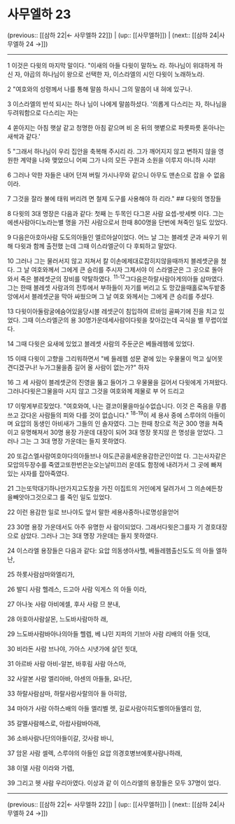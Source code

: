 # 사무엘하 23

(previous:: [[삼하 22|← 사무엘하 22]]) | (up:: [[사무엘하]]) | (next:: [[삼하 24|사무엘하 24 →]])

***




1 
이것은 다윗의 마지막 말이다. "이새의 아들 다윗이 말하노 라. 하나님이 위대하게 하신 자, 야곱의 하나님이 왕으로 선택한 자, 이스라엘의 시인 다윗이 노래하노라. 



2 
"여호와의 성령께서 나를 통해 말씀 하시니 그의 말씀이 내 혀에 있구나. 



3 
이스라엘의 반석 되시는 하나 님이 나에게 말씀하셨다. '의롭게 다스리는 자, 하나님을 두려워함으로 다스리는 자는 



4 
쏟아지는 아침 햇살 같고 청명한 아침 같으며 비 온 뒤의 햇볕으로 파릇파릇 돋아나는 새싹과 같다.' 



5 
"그래서 하나님이 우리 집안을 축복해 주시리 라. 그가 깨어지지 않고 변하지 않을 영원한 계약을 나와 맺었으니 어찌 그가 나의 모든 구원과 소원을 이루지 아니하 시랴! 



6 
그러나 악한 자들은 내어 던져 버릴 가시나무와 같으니 아무도 맨손으로 잡을 수 없음이라. 



7 
그것을 잘라 불에 태워 버리려 면 철제 도구를 사용해야 하 리라." ## 다윗의 명장들 



8 
다윗의 3대 명장은 다음과 같다: 첫째 는 두목인 다그몬 사람 요셉-밧세벳 이다. 그는에센사람아디노라는별 명을 가진 사람으로서 한때 800명을 단번에 쳐죽인 일도 있었다. 



9 
다음은아호아사람 도도의아들인 엘르아살이었다. 어느 날 그는 블레셋 군과 싸우기 위해 다윗과 함께 출전했 는데 그때 이스라엘군이 다 후퇴하고 말았다. 



10 
그러나 그는 물러서지 않고 지쳐서 칼 이손에제대로잡히지않을때까지 블레셋군을 쳤다. 그 날 여호와께서 그에게 큰 승리를 주시자 그제서야 이 스라엘군은 그 곳으로 돌아와서 죽은 블레셋군의 장비를 약탈하였다. <sup class="versenum">11-12</sup>그다음은하랄사람아게의아들 삼마였다. 그는 한때 블레셋 사람과의 전투에서 부하들이 자기를 버리고 도 망갔을때홀로녹두밭중앙에서서 블레셋군을 막아 싸웠으며 그 날 여호 와께서는 그에게 큰 승리를 주셨다. 



13 
다윗이아둘람굴에숨어있을당시블 레셋군이 침입하여 르바임 골짜기에 진을 치고 있었다. 그때 이스라엘군의 용 30명가운데세사람이다윗을 찾아갔는데 곡식을 벨 무렵이었다. 



14 
그때 다윗은 요새에 있었고 블레셋 사람의 주둔군은 베들레헴에 있었다. 



15 
이때 다윗이 고향을 그리워하면서 "베 들레헴 성문 곁에 있는 우물물이 먹고 싶어못견디겠구나! 누가그물을좀 길어 올 사람이 없는가?" 하자 



16 
그 세 사람이 블레셋군의 진영을 뚫고 들어가 그 우물물을 길어서 다윗에게 가져왔다. 그러나다윗은그물을마 시지 않고 그것을 여호와께 제물로 부 어 드리고 



17 
이렇게부르짖었다. "여호와여, 나는 결코이물을마실수없습니다. 이것 은 죽음을 무릅쓰고 갔다온 사람들의 피와 다를 것이 없습니다." <sup class="versenum">18-19</sup>이 세 용사 중에 스루야의 아들이 며 요압의 동생인 아비새가 그들의 인 솔자였다. 그는 한때 창으로 적군 300 명을 쳐죽이고 유명해져서 30명 용장 가운데 대장이 되어 3대 명장 못지않 은 명성을 얻었다. 그러나 그는 그 3대 명장 가운데는 들지 못하였다. 



20 
또갑스엘사람여호야다의아들브나 야도큰공을세운용감한군인이었 다. 그는사자같은모압의두장수를 죽였고또한번은눈오는날미끄러 운데도 함정에 내려가서 그 곳에 빠져 있는 사자를 잡아죽였다. 



21 
그는또막대기하나만가지고도창을 가진 이집트의 거인에게 달려가서 그 의손에든창을빼앗아그것으로그 를 죽인 일도 있었다. 



22 
이런 용감한 일로 브나야도 앞서 말한 세용사중하나로명성을얻어 



23 
30명 용장 가운데서도 아주 유명한 사 람이되었다. 그래서다윗은그를자 기 경호대장으로 삼았다. 그러나 그는 3대 명장 가운데는 들지 못하였다. 



24 
이스라엘 용장들은 다음과 같다: 요압 의동생아사헬, 베들레헴출신도도 의 아들 엘하난, 



25 
하롯사람삼마와엘리가, 



26 
발디 사람 헬레스, 드고아 사람 익게스 의 아들 이라, 



27 
아나놋 사람 아비에셀, 후사 사람 므 분내, 



28 
아호아사람살몬, 느도바사람마하 래, 



29 
느도바사람바아나의아들 헬렙, 베 냐민 지파의 기브아 사람 리배의 아들 잇대, 



30 
비라돈 사람 브나야, 가아스 시냇가에 살던 힛대, 



31 
아르바 사람 아비-알븐, 바후림 사람 아스마, 



32 
사알본 사람 엘리아바, 야센의 아들들, 요나단, 



33 
하랄사람삼마, 하랄사람사랄의아 들 아히암, 



34 
마아가 사람 아하스배의 아들 엘리벨 렛, 길로사람아히도벨의아들엘리 암, 



35 
갈멜사람헤스로, 아랍사람바아래, 



36 
소바사람나단의아들이갈, 갓사람 바니, 



37 
암몬 사람 셀렉, 스루야의 아들인 요압 의경호병브에롯사람나하래, 



38 
이델 사람 이라와 가렙, 



39 
그리고 헷 사람 우리아였다. 이상과 같 이 이스라엘의 용장들은 모두 37명이 었다.

***

(previous:: [[삼하 22|← 사무엘하 22]]) | (up:: [[사무엘하]]) | (next:: [[삼하 24|사무엘하 24 →]])
